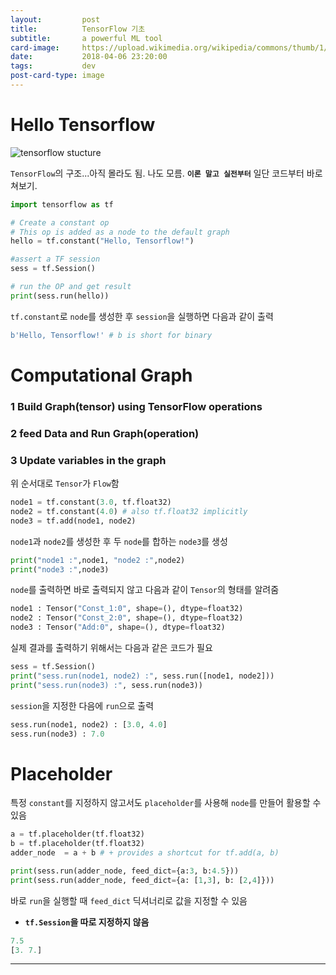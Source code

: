 ```yaml
---
layout:         post
title:          TensorFlow 기초
subtitle:       a powerful ML tool
card-image:     https://upload.wikimedia.org/wikipedia/commons/thumb/1/11/TensorFlowLogo.svg/2000px-TensorFlowLogo.svg.png
date:           2018-04-06 23:20:00
tags:           dev
post-card-type: image
---
```


# Hello Tensorflow
![tensorflow stucture](http://nlpx.net/wp/wp-content/uploads/2015/11/TensorFlow-graph1.jpg)

```TensorFlow```의 구조...아직 몰라도 됨. 나도 모름.
**```이론 말고 실전부터```** 일단 코드부터 바로 쳐보기.

```python
import tensorflow as tf

# Create a constant op
# This op is added as a node to the default graph
hello = tf.constant("Hello, Tensorflow!")

#assert a TF session
sess = tf.Session()

# run the OP and get result
print(sess.run(hello))
```
```tf.constant```로 ```node```를 생성한 후 ```session```을 실행하면 다음과 같이 출력
```python
b'Hello, Tensorflow!' # b is short for binary
```
# Computational Graph
### 1 Build Graph(tensor) using TensorFlow operations
### 2 feed Data and Run Graph(operation)
### 3 Update variables in the graph
위 순서대로 ```Tensor```가 ```Flow```함
```python
node1 = tf.constant(3.0, tf.float32)
node2 = tf.constant(4.0) # also tf.float32 implicitly
node3 = tf.add(node1, node2)
```
```node1```과 ```node2```를 생성한 후 두 ```node```를 합하는 ```node3```를 생성
```python
print("node1 :",node1, "node2 :",node2)
print("node3 :",node3)
```
```node```를 출력하면 바로 출력되지 않고 다음과 같이 ```Tensor```의 형태를 알려줌
```python
node1 : Tensor("Const_1:0", shape=(), dtype=float32)
node2 : Tensor("Const_2:0", shape=(), dtype=float32)
node3 : Tensor("Add:0", shape=(), dtype=float32)
```
실제 결과를 출력하기 위해서는 다음과 같은 코드가 필요
```python
sess = tf.Session()
print("sess.run(node1, node2) :", sess.run([node1, node2]))
print("sess.run(node3) :", sess.run(node3))
```
```session```을 지정한 다음에 ```run```으로 출력
```python
sess.run(node1, node2) : [3.0, 4.0]
sess.run(node3) : 7.0
```
# Placeholder
특정 ```constant```를 지정하지 않고서도 ```placeholder```를 사용해 ```node```를 만들어 활용할 수 있음
```python
a = tf.placeholder(tf.float32)
b = tf.placeholder(tf.float32)
adder_node  = a + b # + provides a shortcut for tf.add(a, b)

print(sess.run(adder_node, feed_dict={a:3, b:4.5}))
print(sess.run(adder_node, feed_dict={a: [1,3], b: [2,4]}))
```
바로 ```run```을 실행할 때 ```feed_dict``` 딕셔너리로 값을 지정할 수 있음
* **```tf.Session```을 따로 지정하지 않음**

```python
7.5
[3. 7.]
```
---